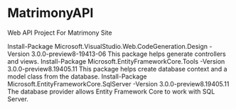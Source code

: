 # MatrimonyAPI
Web API Project For Matrimony Site

Install-Package Microsoft.VisualStudio.Web.CodeGeneration.Design -Version 3.0.0-preview8-19413-06 This package helps generate controllers and views.
Install-Package Microsoft.EntityFrameworkCore.Tools -Version 3.0.0-preview8.19405.11 This package helps create database context and a model class from the database.
Install-Package Microsoft.EntityFrameworkCore.SqlServer -Version 3.0.0-preview8.19405.11 The database provider allows Entity Framework Core to work with SQL Server.
